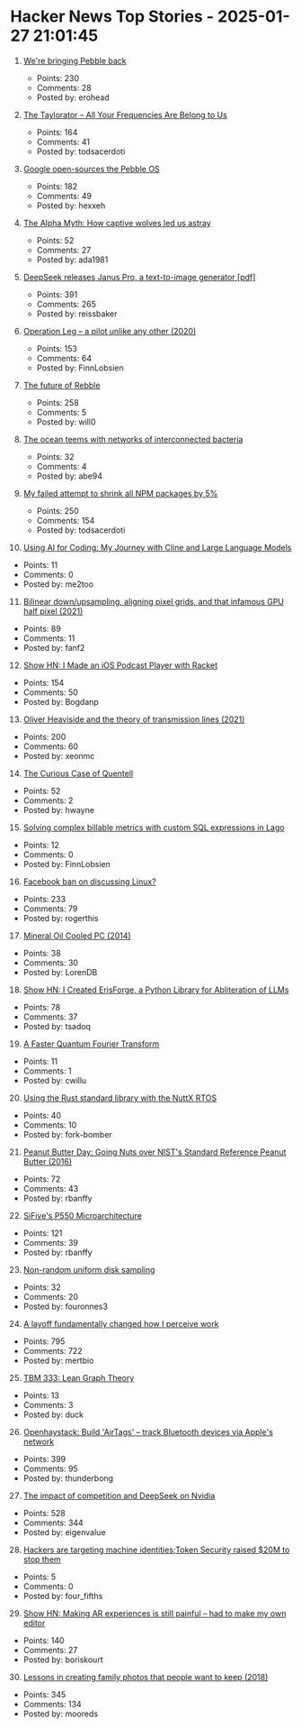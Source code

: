 # Hacker News Top Stories - 2025-01-27 21:01:45

1. [We're bringing Pebble back](https://repebble.com/)
   - Points: 230
   - Comments: 28
   - Posted by: erohead

2. [The Taylorator – All Your Frequencies Are Belong to Us](https://www.scd31.com/posts/taylorator)
   - Points: 164
   - Comments: 41
   - Posted by: todsacerdoti

3. [Google open-sources the Pebble OS](https://opensource.googleblog.com/2025/01/see-code-that-powered-pebble-smartwatches.html)
   - Points: 182
   - Comments: 49
   - Posted by: hexxeh

4. [The Alpha Myth: How captive wolves led us astray](https://anthonydavidadams.substack.com/p/the-alpha-myth-how-captive-wolves)
   - Points: 52
   - Comments: 27
   - Posted by: ada1981

5. [DeepSeek releases Janus Pro, a text-to-image generator [pdf]](https://github.com/deepseek-ai/Janus/blob/main/janus_pro_tech_report.pdf)
   - Points: 391
   - Comments: 265
   - Posted by: reissbaker

6. [Operation Leg – a pilot unlike any other (2020)](https://www.rafbf.org/news-and-stories/raf-history/operation-leg-pilot-unlike-any-other)
   - Points: 153
   - Comments: 64
   - Posted by: FinnLobsien

7. [The future of Rebble](https://rebble.io/2025/01/27/the-future-of-rebble.html)
   - Points: 258
   - Comments: 5
   - Posted by: will0

8. [The ocean teems with networks of interconnected bacteria](https://www.quantamagazine.org/the-ocean-teems-with-networks-of-interconnected-bacteria-20250106/)
   - Points: 32
   - Comments: 4
   - Posted by: abe94

9. [My failed attempt to shrink all NPM packages by 5%](https://evanhahn.com/my-failed-attempt-to-shrink-all-npm-packages-by-5-percent/)
   - Points: 250
   - Comments: 154
   - Posted by: todsacerdoti

10. [Using AI for Coding: My Journey with Cline and Large Language Models](https://pgaleone.eu/ai/coding/2025/01/26/using-ai-for-coding-my-experience/)
   - Points: 11
   - Comments: 0
   - Posted by: me2too

11. [Bilinear down/upsampling, aligning pixel grids, and that infamous GPU half pixel (2021)](https://bartwronski.com/2021/02/15/bilinear-down-upsampling-pixel-grids-and-that-half-pixel-offset/)
   - Points: 89
   - Comments: 11
   - Posted by: fanf2

12. [Show HN: I Made an iOS Podcast Player with Racket](https://defn.io/2024/11/16/podcatcher/)
   - Points: 154
   - Comments: 50
   - Posted by: Bogdanp

13. [Oliver Heaviside and the theory of transmission lines (2021)](https://www.pa3fwm.nl/technotes/tn28-heaviside-transmission-lines.html)
   - Points: 200
   - Comments: 60
   - Posted by: xeonmc

14. [The Curious Case of Quentell](https://blog.startifact.com/posts/the-curious-case-of-quentell/)
   - Points: 52
   - Comments: 2
   - Posted by: hwayne

15. [Solving complex billable metrics with custom SQL expressions in Lago](https://www.getlago.com/blog/custom-expressions-billing)
   - Points: 12
   - Comments: 0
   - Posted by: FinnLobsien

16. [Facebook ban on discussing Linux?](https://distrowatch.com/weekly-mobile.php?issue=20250127#sitenews)
   - Points: 233
   - Comments: 79
   - Posted by: rogerthis

17. [Mineral Oil Cooled PC (2014)](https://www.pugetsystems.com/mineral-oil-pc/)
   - Points: 38
   - Comments: 30
   - Posted by: LorenDB

18. [Show HN: I Created ErisForge, a Python Library for Abliteration of LLMs](https://github.com/Tsadoq/ErisForge)
   - Points: 78
   - Comments: 37
   - Posted by: tsadoq

19. [A Faster Quantum Fourier Transform](https://arxiv.org/abs/2501.12414)
   - Points: 11
   - Comments: 1
   - Posted by: cwillu

20. [Using the Rust standard library with the NuttX RTOS](https://lupyuen.org/articles/rust7.html)
   - Points: 40
   - Comments: 10
   - Posted by: fork-bomber

21. [Peanut Butter Day: Going Nuts over NIST's Standard Reference Peanut Butter (2016)](https://www.nist.gov/blogs/taking-measure/going-nuts-over-nists-standard-reference-peanut-butter)
   - Points: 72
   - Comments: 43
   - Posted by: rbanffy

22. [SiFive's P550 Microarchitecture](https://chipsandcheese.com/p/inside-sifives-p550-microarchitecture)
   - Points: 121
   - Comments: 39
   - Posted by: rbanffy

23. [Non-random uniform disk sampling](https://victorpoughon.fr/non-random-uniform-disk-sampling/)
   - Points: 32
   - Comments: 20
   - Posted by: fouronnes3

24. [A layoff fundamentally changed how I perceive work](https://mertbulan.com/2025/01/26/once-you-are-laid-off-you-will-never-be-the-same-again/)
   - Points: 795
   - Comments: 722
   - Posted by: mertbio

25. [TBM 333: Lean Graph Theory](https://cutlefish.substack.com/p/tbm-333-lean-graph-theory)
   - Points: 13
   - Comments: 3
   - Posted by: duck

26. [Openhaystack: Build 'AirTags' – track Bluetooth devices via Apple's network](https://github.com/seemoo-lab/openhaystack)
   - Points: 399
   - Comments: 95
   - Posted by: thunderbong

27. [The impact of competition and DeepSeek on Nvidia](https://youtubetranscriptoptimizer.com/blog/05_the_short_case_for_nvda)
   - Points: 528
   - Comments: 344
   - Posted by: eigenvalue

28. [Hackers are targeting machine identities;Token Security raised $20M to stop them](https://techcrunch.com/2025/01/27/hackers-are-targeting-machine-identities-token-security-just-raised-20m-to-stop-them/)
   - Points: 5
   - Comments: 0
   - Posted by: four_fifths

29. [Show HN: Making AR experiences is still painful – had to make my own editor](https://ordinary.space/)
   - Points: 140
   - Comments: 27
   - Posted by: boriskourt

30. [Lessons in creating family photos that people want to keep (2018)](https://estherschindler.medium.com/the-old-family-photos-project-lessons-in-creating-family-photos-that-people-want-to-keep-ea3909129943)
   - Points: 345
   - Comments: 134
   - Posted by: mooreds

